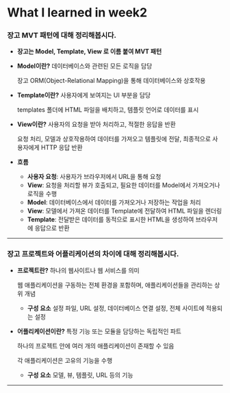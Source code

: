 # What I learned in week2

### 장고 MVT 패턴에 대해 정리해봅시다. ###

- **장고는 Model, Template, View 로 이름 붙여 MVT 패턴**

- **Model이란?**
  데이터베이스와 관련된 모든 로직을 담당

  장고 ORM(Object-Relational Mapping)을 통해 데이터베이스와 상호작용

- **Template이란?**
  사용자에게 보여지는 UI 부분을 담당

  templates 폴더에 HTML 파일을 배치하고, 템플릿 언어로 데이터를 표시

- **View이란?**
  사용자의 요청을 받아 처리하고, 적절한 응답을 반환

  요청 처리, 모델과 상호작용하여 데이터를 가져오고 템플릿에 전달, 최종적으로 사용자에게 HTTP 응답 반환

- **흐름**
  - **사용자 요청**: 사용자가 브라우저에서 URL을 통해 요청
  - **View**: 요청을 처리할 뷰가 호출되고, 필요한 데이터를 Model에서 가져오거나 로직을 수행
  - **Model**: 데이터베이스에서 데이터를 가져오거나 저장하는 작업을 처리
  - **View**: 모델에서 가져온 데이터를 Template에 전달하여 HTML 파일을 렌더링
  - **Template**: 전달받은 데이터를 동적으로 표시한 HTML을 생성하여 브라우저에 응답으로 반환
  
---

### 장고 프로젝트와 어플리케이션의 차이에 대해 정리해봅시다. ###
- **프로젝트란?**
  하나의 웹사이트나 웹 서비스를 의미

  웹 애플리케이션을 구동하는 전체 환경을 포함하며, 애플리케이션들을 관리하는 상위 개념

  - **구성 요소**
    설정 파일, URL 설정, 데이터베이스 연결 설정, 전체 사이트에 적용되는 설정

- **어플리케이션이란?**
  특정 기능 또는 모듈을 담당하는 독립적인 파트

  하나의 프로젝트 안에 여러 개의 애플리케이션이 존재할 수 있음

  각 애플리케이션은 고유의 기능을 수행

  - **구성 요소**
    모델, 뷰, 템플릿, URL 등의 기능

-----
